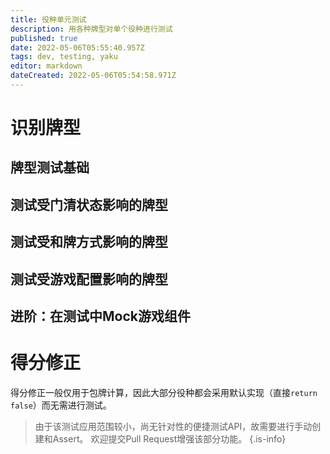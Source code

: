```yaml
---
title: 役种单元测试
description: 用各种牌型对单个役种进行测试
published: true
date: 2022-05-06T05:55:40.957Z
tags: dev, testing, yaku
editor: markdown
dateCreated: 2022-05-06T05:54:58.971Z
---
```


# 识别牌型

## 牌型测试基础

## 测试受门清状态影响的牌型

## 测试受和牌方式影响的牌型

## 测试受游戏配置影响的牌型

## 进阶：在测试中Mock游戏组件

# 得分修正

得分修正一般仅用于包牌计算，因此大部分役种都会采用默认实现（直接`return false`）而无需进行测试。

> 由于该测试应用范围较小，尚无针对性的便捷测试API，故需要进行手动创建和Assert。
欢迎提交Pull Request增强该部分功能。
{.is-info}